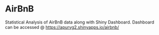 # AirBnB
Statistical Analysis of AirBnB data along with Shiny Dashboard.
Dashboard can be accessed @ https://apurvg2.shinyapps.io/airbnb/
